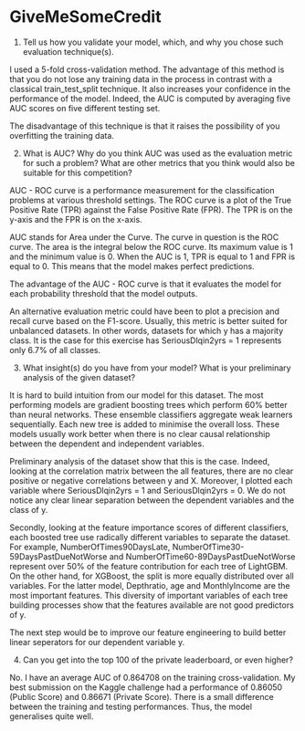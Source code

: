 # GiveMeSomeCredit

1. Tell us how you validate your model, which, and why you chose such evaluation technique(s).

I used a 5-fold cross-validation method. The advantage of this method is that you do not lose any training data in the process in contrast with a classical train_test_split technique. It also increases your confidence in the performance of the model. Indeed, the AUC is computed by averaging five AUC scores on five different testing set.

The disadvantage of this technique is that it raises the possibility of you overfitting the training data.

2. What is AUC? Why do you think AUC was used as the evaluation metric for such a problem? What are other metrics that you think would also be suitable for this competition?

AUC - ROC curve is a performance measurement for the classification problems at various threshold settings. The ROC curve is a plot of the True Positive Rate (TPR) against the False Positive Rate (FPR). The TPR is on the y-axis and the FPR is on the x-axis.

AUC stands for Area under the Curve. The curve in question is the ROC curve. The area is the integral below the ROC curve. Its maximum value is 1 and the minimum value is 0. When the AUC is 1, TPR is equal to 1 and FPR is equal to 0. This means that the model makes perfect predictions.

The advantage of the AUC - ROC curve is that it evaluates the model for each probability threshold that the model outputs.

An alternative evaluation metric could have been to plot a precision and recall curve based on the F1-score. Usually, this metric is better suited for unbalanced datasets. In other words, datasets for which y has a majority class. It is the case for this exercise has SeriousDlqin2yrs = 1 represents only 6.7% of all classes.

3.  What insight(s) do you have from your model? What is your preliminary analysis of the given dataset?

It is hard to build intuition from our model for this dataset. The most performing models are gradient boosting trees which perform 60% better than neural networks. These ensemble classifiers aggregate weak learners sequentially. Each new tree is added to minimise the overall loss. These models usually work better when there is no clear causal relationship between the dependent and independent variables. 

Preliminary analysis of the dataset show that this is the case. Indeed, looking at the correlation matrix between the all features, there are no clear positive or negative correlations between y and X. Moreover, I plotted each variable where SeriousDlqin2yrs = 1 and SeriousDlqin2yrs = 0. We do not notice any clear linear separation between the dependent variables and the class of y.

Secondly, looking at the feature importance scores of different classifiers, each boosted tree use radically different variables to separate the dataset. For example,  NumberOfTimes90DaysLate, NumberOfTime30-59DaysPastDueNotWorse and NumberOfTime60-89DaysPastDueNotWorse represent over 50% of the feature contribution for each tree of LightGBM. On the other hand, for XGBoost, the split is more equally distributed over all variables. For the latter model, Depthratio, age and MonthlyIncome are the most important features. This diversity of important variables of each tree building processes show that the features available are not good predictors of y.

The next step would be to improve our feature engineering to build better linear seperators for our dependent variable y.

4. Can you get into the top 100 of the private leaderboard, or even higher?

No. I have an average AUC of 0.864708 on the training cross-validation. My best submission on the Kaggle challenge had a performance of 0.86050 (Public Score) and 0.86671 (Private Score). There is a small difference between the training and testing performances. Thus, the model generalises quite well.